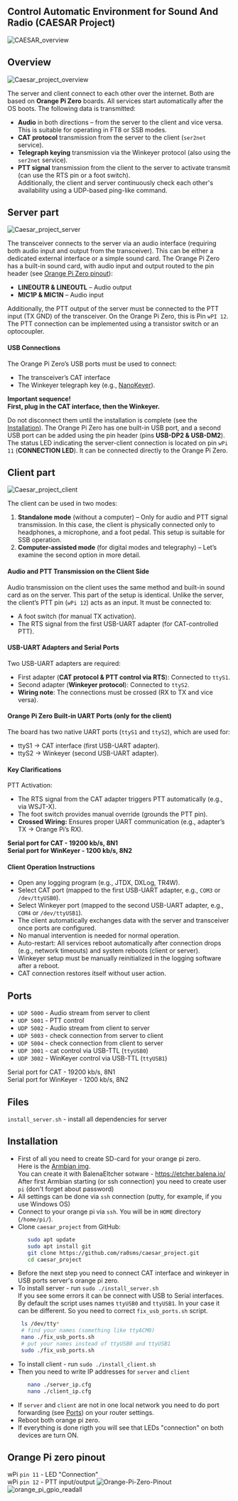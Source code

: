 ## Control Automatic Environment for Sound And Radio (CAESAR Project)

![CAESAR_overview](docs/CAESAR_overview.png)  

## Overview

![Caesar_project_overview](docs/caesar_diagram_overview.jpg)  

The server and client connect to each other over the internet. Both are based on **Orange Pi Zero** boards.
All services start automatically after the OS boots. The following data is transmitted:  
* **Audio** in both directions – from the server to the client and vice versa. This is suitable for operating in FT8 or SSB modes.  
* **CAT protocol** transmission from the server to the client (```ser2net``` service).  
* **Telegraph keying** transmission via the Winkeyer protocol (also using the ```ser2net``` service).  
* **PTT signal** transmission from the client to the server to activate transmit (can use the RTS pin or a foot switch).  
Additionally, the client and server continuously check each other's availability using a UDP-based ping-like command.  

## Server part

![Caesar_project_server](docs/caesar_diagram_server.jpg)  

The transceiver connects to the server via an audio interface (requiring both audio input and output from the transceiver). This can be either a dedicated external interface or a simple sound card. The Orange Pi Zero has a built-in sound card, with audio input and output routed to the pin header (see [Orange Pi Zero pinout](#orange-pi-zero-pinout)):  
* **LINEOUTR & LINEOUTL** – Audio output  
* **MIC1P & MIC1N** – Audio input

Additionally, the PTT output of the server must be connected to the PTT input (TX GND) of the transceiver. On the Orange Pi Zero, this is Pin `wPI 12`. The PTT connection can be implemented using a transistor switch or an optocoupler.  
#### USB Connections
The Orange Pi Zero’s USB ports must be used to connect:
* The transceiver’s CAT interface  
* The Winkeyer telegraph key (e.g., [NanoKeyer](https://ra0sms.com/cw-key-k3ng/)).  

**Important sequence!**  
**First, plug in the CAT interface, then the Winkeyer.** 

Do not disconnect them until the installation is complete (see the [Installation](#installation)). The Orange Pi Zero has one built-in USB port, and a second USB port can be added using the pin header (pins **USB-DP2 & USB-DM2**).  
The status LED indicating the server-client connection is located on pin `wPi 11` (**CONNECTION LED**). It can be connected directly to the Orange Pi Zero.

## Client part

![Caesar_project_client](docs/caesar_diagram_client.jpg)  

The client can be used in two modes:  
1. **Standalone mode** (without a computer) – Only for audio and PTT signal transmission. In this case, the client is physically connected only to headphones, a microphone, and a foot pedal. This setup is suitable for SSB operation.  
2. **Computer-assisted mode** (for digital modes and telegraphy) – Let’s examine the second option in more detail.  
#### Audio and PTT Transmission on the Client Side
Audio transmission on the client uses the same method and built-in sound card as on the server. This part of the setup is identical. Unlike the server, the client’s PTT pin (`wPi 12`) acts as an input. It must be connected to:
* A foot switch (for manual TX activation).  
* The RTS signal from the first USB-UART adapter (for CAT-controlled PTT).

#### USB-UART Adapters and Serial Ports
Two USB-UART adapters are required:
* First adapter (**CAT protocol & PTT control via RTS**): Connected to `ttyS1`.
* Second adapter (**Winkeyer protocol**): Connected to `ttyS2`.
* **Wiring note**: The connections must be crossed (RX to TX and vice versa).
#### Orange Pi Zero Built-in UART Ports (only for the client)
The board has two native UART ports (`ttyS1` and `ttyS2`), which are used for:
* ttyS1 → CAT interface (first USB-UART adapter).  
* ttyS2 → Winkeyer (second USB-UART adapter).  
#### Key Clarifications
PTT Activation:
* The RTS signal from the CAT adapter triggers PTT automatically (e.g., via WSJT-X).  
* The foot switch provides manual override (grounds the PTT pin).  
* **Crossed Wiring:** Ensures proper UART communication (e.g., adapter’s TX → Orange Pi’s RX).  

**Serial port for CAT - 19200 kb/s, 8N1**   
**Serial port for WinKeyer - 1200 kb/s, 8N2**

#### Client Operation Instructions
 
* Open any logging program (e.g., JTDX, DXLog, TR4W).  
* Select CAT port (mapped to the first USB-UART adapter, e.g., `COM3` or` /dev/ttyUSB0`).  
* Select Winkeyer port (mapped to the second USB-UART adapter, e.g., `COM4` or `/dev/ttyUSB1`).  
* The client automatically exchanges data with the server and transceiver once ports are configured.  
* No manual intervention is needed for normal operation.  
* Auto-restart: All services reboot automatically after connection drops (e.g., network timeouts) and system reboots (client or server).  
* Winkeyer setup must be manually reinitialized in the logging software after a reboot.  
* CAT connection restores itself without user action.  

## Ports

* `UDP 5000` - Audio stream from server to client
* `UDP 5001` - PTT control
* `UDP 5002` - Audio stream from client to server
* `UDP 5003` - check connection from server to client
* `UDP 5004` - check connection from client to server
* `UDP 3001` - cat control via USB-TTL (`ttyUSB0`)
* `UDP 3002` - WinKeyer control via USB-TTL (`ttyUSB1`)  

Serial port for CAT - 19200 kb/s, 8N1  
Serial port for WinKeyer - 1200 kb/s, 8N2  

## Files

`install_server.sh` - install all dependencies for server  

## Installation

* First of all you need to create SD-card for your orange pi zero.  
 Here is the [Armbian img](http://ra0sms.com:8000/img/Armbian_community_25.5.0_minimal.tar.gz).  
You can create it with BalenaEltcher sotware - https://etcher.balena.io/  
After first Armbian starting (or ssh connection) you need to create user ```pi``` (don't forget about password)  
* All settings can be done via ```ssh``` connection (putty, for example, if you use Windows OS)  
* Connect to your orange pi via ```ssh```. You will be in ```HOME``` directory (```/home/pi/```).  
* Clone ```caesar_project``` from GitHub:  
   ``` bash
      sudo apt update
      sudo apt install git
      git clone https://github.com/ra0sms/caesar_project.git 
      cd caesar_project
   ```  
* Before the next step you need to connect CAT interface and winkeyer in USB ports server's orange pi zero.  
* To install server - run ```sudo ./install_server.sh```  
   If you see some errors it can be connect with USB to Serial interfaces.  
   By default the script uses names ```ttyUSB0``` and ```ttyUSB1```. In your case it can be different. So you need to correct ```fix_usb_ports.sh``` script. 
   ```bash
    ls /dev/tty*
    # find your names (something like ttyACM0)
    nano ./fix_usb_ports.sh
    # put your names instead of ttyUSB0 and ttyUSB1
    sudo ./fix_usb_ports.sh
   ```  
* To install client - run ```sudo ./install_client.sh```  
* Then you need to write IP addresses for ```server``` and ```client``` 
   ```bash
      nano ./server_ip.cfg 
      nano ./client_ip.cfg
   ```  
* If ```server``` and ```client``` are not in one local network you need to do port forwarding (see [Ports](#ports)) on your router settings.  
* Reboot both orange pi zero.  
* If everything is done rigth you will see that LEDs "connection" on both devices are turn ON.  

## Orange Pi zero pinout

wPi `pin 11` - LED "Connection"  
wPi `pin 12` - PTT input/output
![Orange-Pi-Zero-Pinout](docs/Orange-Pi-Zero-Pinout.png)  
![orange_pi_gpio_readall](docs/orange_pi_gpio_readall.png)




